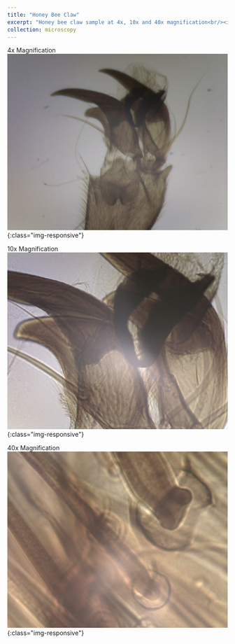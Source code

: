 ```yaml
---
title: "Honey Bee Claw"
excerpt: "Honey bee claw sample at 4x, 10x and 40x magnification<br/><img src='/images/microscopy/honey-bee-claw/honey-bee-claw-4x-small.jpeg'>"
collection: microscopy
---
```


4x Magnification
![image-title-here](/images/microscopy/honey-bee-claw/honey-bee-claw-4x.jpeg){:class="img-responsive"}

10x Magnification
![image-title-here](/images/microscopy/honey-bee-claw/honey-bee-claw-10x.jpeg){:class="img-responsive"}

40x Magnification
![image-title-here](/images/microscopy/honey-bee-claw/honey-bee-claw-40x.jpeg){:class="img-responsive"}

